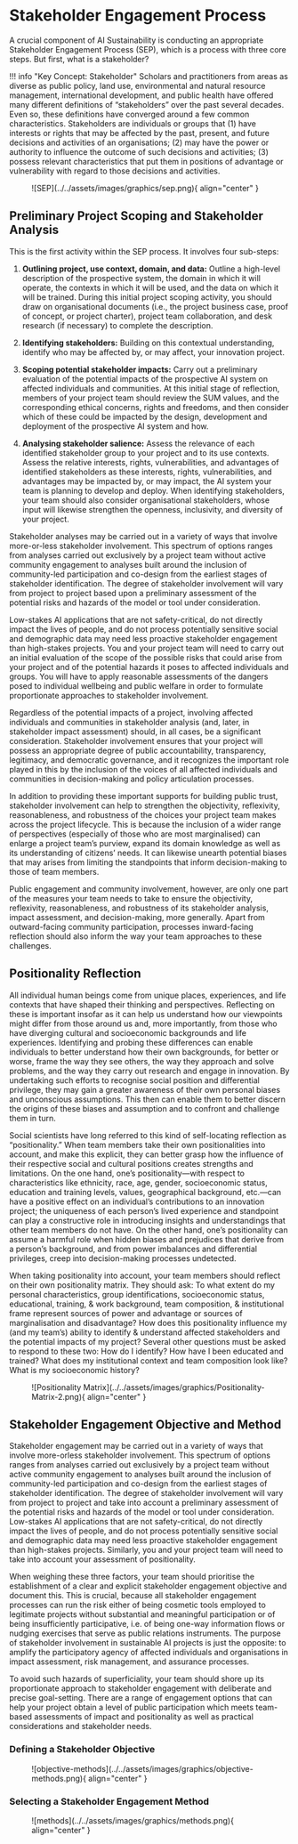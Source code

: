 # Stakeholder Engagement Process

A crucial component of AI Sustainability is conducting an appropriate Stakeholder Engagement Process (SEP), which is a process with three core steps. But first, what is a stakeholder?

!!! info "Key Concept: Stakeholder"
    Scholars and practitioners from areas as diverse as public policy, land use, environmental and natural resource management, international development, and public health have offered many different definitions of “stakeholders” over the past several decades. Even so, these definitions have converged around a few common characteristics. Stakeholders are individuals or groups that (1) have interests or rights that may be affected by the past, present, and future decisions and activities of an organisations; (2) may have the power or authority to influence the outcome of such decisions and activities; (3) possess relevant characteristics that put them in positions of advantage or vulnerability with regard to those decisions and activities.


<figure markdown>
  ![SEP](../../assets/images/graphics/sep.png){ align="center" }
</figure>

## Preliminary Project Scoping and Stakeholder Analysis

This is the first activity within the SEP process. It involves four sub-steps:
1. **Outlining project, use context, domain, and data:** Outline a high-level description of the prospective system, the domain in which it will operate, the contexts in which it will be used, and the data on which it will be trained. During this initial project scoping activity, you should draw on organisational documents (i.e., the project business case, proof of concept, or project charter), project team collaboration, and desk research (if necessary) to complete the description.

2. **Identifying stakeholders:** Building on this contextual understanding, identify who may be affected by, or may affect, your innovation project.

3. **Scoping potential stakeholder impacts:** Carry out a preliminary evaluation of the potential impacts of the prospective AI system on affected individuals and communities. At this initial stage of reflection, members of your project team should review the SUM values, and the corresponding ethical concerns, rights and freedoms, and then consider which of these could be impacted by the design, development and deployment of the prospective AI system and how.

4. **Analysing stakeholder salience:** Assess the relevance of each identified stakeholder group to your project and to its use contexts. Assess the relative interests, rights, vulnerabilities, and advantages of identified stakeholders as these interests, rights, vulnerabilities, and advantages may be impacted by, or may impact, the AI system your team is planning to develop and deploy. When identifying stakeholders, your team should also consider organisational stakeholders, whose input will likewise strengthen the openness, inclusivity, and diversity of your project.

Stakeholder analyses may be carried out in a variety of ways that involve more-or-less stakeholder involvement. This spectrum of options ranges from analyses carried out exclusively by a project team without active community engagement to analyses built around the inclusion of community-led participation and co-design from the earliest stages of stakeholder identification. The degree of stakeholder involvement will vary from project to project based upon a preliminary assessment of the potential risks and hazards of the model or tool under consideration. 

Low-stakes AI applications that are not safety-critical, do not directly impact the lives of people, and do not process potentially sensitive social and demographic data may need less proactive stakeholder engagement than high-stakes projects. You and your project team will need to carry out an initial evaluation of the scope of the possible risks that could arise from your project and of the potential hazards it poses to affected individuals and groups. You will have to apply reasonable assessments of the dangers posed to individual wellbeing and public welfare in order to formulate proportionate approaches to stakeholder involvement. 

Regardless of the potential impacts of a project, involving affected individuals and communities in stakeholder analysis (and, later, in stakeholder impact assessment) should, in all cases, be a significant consideration. Stakeholder involvement ensures that your project will possess an appropriate degree of public accountability, transparency, legitimacy, and democratic governance, and it recognizes the important role played in this by the inclusion of the voices of all affected individuals and communities in decision-making and policy articulation processes. 

In addition to providing these important supports for building public trust, stakeholder involvement can help to strengthen the objectivity, reflexivity, reasonableness, and robustness of the choices your project team makes across the project lifecycle. This is because the inclusion of a wider range of perspectives (especially of those who are most marginalised) can enlarge a project team’s purview, expand its domain knowledge as well as its understanding of citizens’ needs. It can likewise unearth potential biases that may arises from limiting the standpoints that inform decision-making to those of team members. 

Public engagement and community involvement, however, are only one part of the measures your team needs to take to ensure the objectivity, reflexivity, reasonableness, and robustness of its stakeholder analysis, impact assessment, and decision-making, more generally. Apart from outward-facing community participation, processes inward-facing reflection should also inform the way your team approaches to these challenges.

## Positionality Reflection

All individual human beings come from unique places, experiences, and life contexts that have shaped their thinking and perspectives. Reflecting on these is important insofar as it can help us understand how our viewpoints might differ from those around us and, more importantly, from those who have diverging cultural and socioeconomic backgrounds and life experiences. Identifying and probing these differences can enable individuals to better understand how their own backgrounds, for better or worse, frame the way they see others, the way they approach and solve problems, and the way they carry out research and engage in innovation. By undertaking such efforts to recognise social position and differential privilege, they may gain a greater awareness of their own personal biases and unconscious assumptions. This then can enable them to better discern the origins of these biases and assumption and to confront and challenge them in turn. 

Social scientists have long referred to this kind of self-locating reflection as “positionality.” When team members take their own positionalities into account, and make this explicit, they can better grasp how the influence of their respective social and cultural positions creates strengths and limitations. On the one hand, one’s positionality—with respect to characteristics like ethnicity, race, age, gender, socioeconomic status, education and training levels, values, geographical background, etc.—can have a positive effect on an individual’s contributions to an innovation project; the uniqueness of each person’s lived experience and standpoint can play a constructive role in introducing insights and understandings that other team members do not have. On the other hand, one’s positionality can assume a harmful role when hidden biases and prejudices that derive from a person’s background, and from power imbalances and differential privileges, creep into decision-making processes undetected. 

When taking positionality into account, your team members should reflect on their own positionality matrix. They should ask: To what extent do my personal characteristics, group identifications, socioeconomic status, educational, training, & work background, team composition, & institutional frame represent sources of power and advantage or sources of marginalisation and disadvantage? How does this positionality influence my (and my team’s) ability to identify & understand affected stakeholders and the potential impacts of my project? Several other questions must be asked to respond to these two: How do I identify? How have I been educated and trained? What does my institutional context and team composition look like? What is my socioeconomic history? 

<figure markdown>
  ![Positionality Matrix](../../assets/images/graphics/Positionality-Matrix-2.png){ align="center" }
</figure>

## Stakeholder Engagement Objective and Method
Stakeholder engagement may be carried out in a variety of ways that involve more-orless stakeholder involvement. This spectrum of options ranges from analyses carried out exclusively by a project team without active community engagement to analyses built around the inclusion of community-led participation and co-design from the earliest stages of stakeholder identification. The degree of stakeholder involvement will vary from project to project and take into account a preliminary assessment of the potential risks and hazards of the model or tool under consideration. Low-stakes AI applications that are not safety-critical, do not directly impact the lives of people, and do not process potentially sensitive social and demographic data may need less proactive stakeholder engagement than high-stakes projects. Similarly, you and your project team will need to take into account your assessment of positionality.

When weighing these three factors, your team should prioritise the establishment of a clear and explicit stakeholder engagement objective and document this. This is crucial, because all stakeholder engagement processes can run the risk either of being cosmetic tools employed to legitimate projects without substantial and meaningful participation or of being insufficiently participative, i.e. of being one-way information flows or nudging exercises that serve as public relations instruments. The purpose of stakeholder involvement in sustainable AI projects is just the opposite: to amplify the participatory agency of affected individuals and organisations in impact assessment, risk management,
and assurance processes.

To avoid such hazards of superficiality, your team should shore up its proportionate approach to stakeholder engagement with deliberate and precise goal-setting. There are a range of engagement options that can help your project obtain a level of public participation which meets team-based assessments of impact and positionality as well as practical considerations and stakeholder needs.

### Defining a Stakeholder Objective

<figure markdown>
  ![objective-methods](../../assets/images/graphics/objective-methods.png){ align="center" }
</figure>

### Selecting a Stakeholder Engagement Method

<figure markdown>
  ![methods](../../assets/images/graphics/methods.png){ align="center" }
</figure>